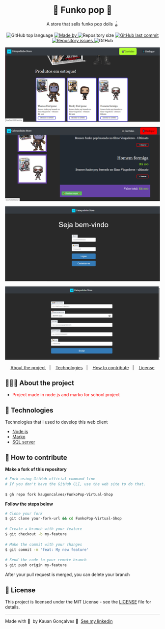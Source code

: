 <h1 align="center">
	<!-- <img alt="Logo" src=".github/logo.png" width="200px" /> -->
  🛒 Funko pop 🛒 
</h1>

<p align="center">A store that sells funko pop dolls 🪀</p>

<p align="center">
  <img alt="GitHub top language" src="https://img.shields.io/github/languages/top/kaugoncalves/FunkoPop-Virtual-Shop">

  <a href="https://www.linkedin.com/in/kauan-gonçalves-3323501b6/">
    <img alt="Made by" src="https://img.shields.io/badge/made%20by-Kauan%20Gonçalves-gree">
  </a>
 
  <img alt="Repository size" src="https://img.shields.io/github/repo-size/kaugoncalves/FunkoPop-Virtual-Shop">
  
  <a href="https://github.com/kaugoncalves/readme-template/commits/master">
    <img alt="GitHub last commit" src="https://img.shields.io/github/last-commit/kaugoncalves/FunkoPop-Virtual-Shop">
  </a>
  
  <a href="https://github.com/kaugoncalves/readme-template/issues">
    <img alt="Repository issues" src="https://img.shields.io/github/issues/kaugoncalves/FunkoPop-Virtual-Shop">
  </a>
  
  <img alt="GitHub" src="https://img.shields.io/github/license/kaugoncalves/FunkoPop-Virtual-Shop">
</p>

![](https://raw.githubusercontent.com/kaugoncalves/FunkoPop-Virtual-Shop/main/Pag%20inicial.jpg)

![](https://github.com/kaugoncalves/FunkoPop-Virtual-Shop/blob/main/Carrinho.jpg?raw=true)

![](https://github.com/kaugoncalves/FunkoPop-Virtual-Shop/blob/main/pag%20login.jpg?raw=true)

![](https://github.com/kaugoncalves/FunkoPop-Virtual-Shop/blob/main/cadastro.jpg?raw=true)

<p align="center">
  <a href="#-about-the-project">About the project</a>&nbsp;&nbsp;&nbsp;|&nbsp;&nbsp;&nbsp;
  <a href="#-technologies">Technologies</a>&nbsp;&nbsp;&nbsp;|&nbsp;&nbsp;&nbsp;
  <a href="#-how-to-contribute">How to contribute</a>&nbsp;&nbsp;&nbsp;|&nbsp;&nbsp;&nbsp;
  <a href="#-license">License</a>
</p>

## 👨🏻‍💻 About the project

- <p style="color: red;"> Project made in node.js and marko for school project </p>

## 🚀 Technologies

Technologies that I used to develop this web client

- [Node.js](https://nodejs.org/en/)
- [Marko](https://markojs.com)
- [SQL server](https://www.microsoft.com/pt-br/sql-server)

## 🤔 How to contribute

**Make a fork of this repository**

```bash
# Fork using GitHub official command line
# If you don't have the GitHub CLI, use the web site to do that.

$ gh repo fork kaugoncalves/FunkoPop-Virtual-Shop
```

**Follow the steps below**

```bash
# Clone your fork
$ git clone your-fork-url && cd FunkoPop-Virtual-Shop

# Create a branch with your feature
$ git checkout -b my-feature

# Make the commit with your changes
$ git commit -m 'feat: My new feature'

# Send the code to your remote branch
$ git push origin my-feature
```

After your pull request is merged, you can delete your branch

## 📝 License

This project is licensed under the MIT License - see the [LICENSE](LICENSE) file for details.

---

Made with 💜 &nbsp;by Kauan Gonçalves 👋 &nbsp;[See my linkedin](https://www.linkedin.com/in/kauan-gonçalves-3323501b6/)

